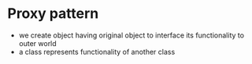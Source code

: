# Proxy pattern

* we create object having original object to interface its functionality to outer world
* a class represents functionality of another class
